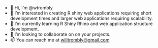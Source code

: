 - 👋 Hi, I’m @wtrombly
- 👀 I’m interested in creating R shiny web applications requiring short development times and larger web applications requiring scalability.
- 🌱 I’m currently learning R Shiny Rhino and web application structure development.
- 💞️ I’m looking to collaborate on on your projects.
- 📫 You can reach me at willtrombly@gmail.com

<!---
wtrombly/wtrombly is a ✨ special ✨ repository because its `README.md` (this file) appears on your GitHub profile.
You can click the Preview link to take a look at your changes.
--->
